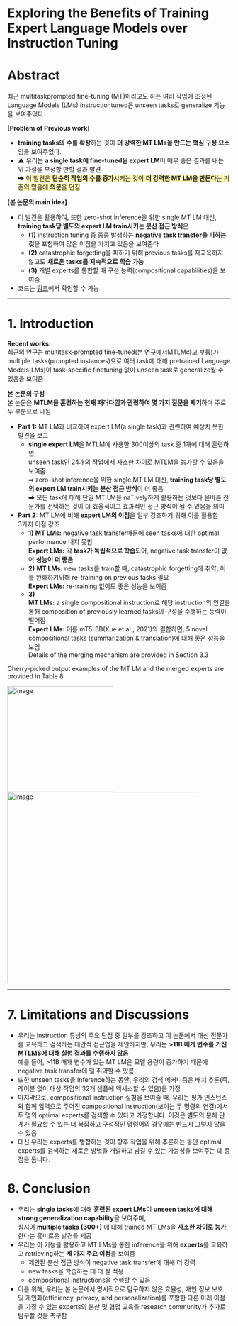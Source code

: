 # Exploring the Benefits of Training Expert Language Models over Instruction Tuning


# Abstract
       
최근 multitaskprompted fine-tuning (MT)이라고도 하는 여러 작업에 조정된 Language Models (LMs) instructiontuned은 unseen tasks로 generalize 기능을 보여주었다. 


**[Problem of Previous work]**     
* **training tasks의 수를 확장**하는 것이 **더 강력한 MT LMs을 만드는 핵심 구성 요소**임을 보여주었다.       
* ⚠️ 우리는 **a single task에 fine-tuned된 expert LM**이 매우 좋은 결과를 내는 위 가설을 부정할 만할 결과 발견   
➡ <span style="background-color:#fff5b1">이 발견은 **단순히 작업의 수를 증가**시키는 것이 **더 강력한 MT LM을 만든다**는 기존의 믿음에 **의문**을 던짐</span>     

**[본 논문의 main idea]**     
* 이 발견을 활용하여, 또한 zero-shot inference을 위한 single MT LM 대신,     
**training task당 별도의 expert LM train시키는 분산 접근 방식**은     
    * **(1)** instruction tuning 중 종종 발생하는 **negative task transfer을 피하는 것**을 포함하여 많은 이점을 가지고 있음을 보여준다       
    * **(2)** catastrophic forgetting을 피하기 위해 previous tasks를 재교육하지 않고도 **새로운 tasks를 지속적으로 학습 가능**     
    * **(3)** 개별 experts를 통합할 때 구성 능력(compositional capabilities)을 보여줌      
* 코드는 [링크](https://github.com/joeljang/ELM)에서 확인할 수 가능    



----





# 1. Introduction

**Recent works:**      
최근의 연구는 multitask-prompted fine-tuned(본 연구에서MTLM라고 부름)가 multiple tasks(prompted instances)으로 여러 task에 대해 pretrained Language Models(LMs)이 task-specific finetuning 없이 unseen task로 generalize될 수 있음을 보여줌

**본 논문의 구성**          
본 논문은 **MTLM을 훈련하는 현재 패러다임과 관련하여 몇 가지 질문을 제기**하며 주로 두 부분으로 나뉨      
* **Part 1:** MT LM과 비교하여 expert LM(a single task)과 관련하여 예상치 못한 발견을 보고      
    * **single expert LM**을 MTLM에 사용한 300이상의 task 중 1개에 대해 훈련하면,     
unseen task인 24개의 작업에서 사소한 차이로 MTLM을 능가할 수 있음을 보여줌.     
➡ zero-shot inference을 위한 single MT LM 대신, **training task당 별도의 expert LM train시키는 분산 접근 방식**이 더 좋음    
➡ 모든 task에 대해 단일 MT LM을 na¨ıvely하게 활용하는 것보다 올바른 전문가를 선택하는 것이 더 효율적이고 효과적인 접근 방식이 될 수 있음을 의미      
* **Part 2:** MT LM에 비해 **expert LM의 이점**을 일부 강조하기 위해 이를 활용함      
3가지 이점 강조    
    * **1)** 
    **MT LMs:** negative task transfer때문에 seen tasks에 대한 optimal performance 내지 못함    
    **Expert LMs:** 각 **task가 독립적으로 학습**되어, negative task transfer이 없어 **성능이 더 좋음**            
    * **2)** 
    **MT LMs:** new tasks를 train할 때, catastrophic forgetting에 취약, 이를 완화하기위해 re-training on previous tasks 필요    
    **Expert LMs:** re-training 없이도 좋은 성능을 보여줌   
    * **3)**     
    **MT LMs:** a single compositional instruction로 해당 instruction의 연결을 통해 composition of previously learned tasks의 구성을 수행하는 능력이 떨어짐    
    **Expert LMs:** 이를 mT5-3B(Xue et al., 2021)와 결합하면, 5 novel compositional tasks (summarization & translation)에 대해 좋은 성능을 보임   
    Details of the merging mechanism are provided in Section 3.3     
    
Cherry-picked
output examples of the MT LM and the merged experts are
provided in Table 8.


<img width="239" alt="image" src="https://github.com/yerimoh/img/assets/76824611/86ee64eb-f53b-4635-b1e2-90cbe1e34d9f">


<img width="431" alt="image" src="https://github.com/yerimoh/img/assets/76824611/56a55096-106c-4980-a298-56c88913fabc">


------


# 7. Limitations and Discussions
* 우리는 instruction 튜닝의 주요 단점 중 일부를 강조하고 이 논문에서 대신 전문가를 교육하고 검색하는 대안적 접근법을 제안하지만, 우리는 **>11B 매개 변수를 가진 MTLMS에 대해 실험 결과를 수행하지 않음**      
예를 들어, >11B 매개 변수가 있는 MT LM은 모델 용량이 증가하기 때문에 negative task transfer에 덜 취약할 수 있름.      
* 또한 unseen tasks을 inference하는 동안, 우리의 검색 메커니즘은 배치 추론(즉, 레이블 없이 대상 작업의 32개 샘플에 액세스할 수 있음)을 가정     
* 마지막으로, compositional instruction 실험을 보여줄 때, 우리는 평가 인스턴스와 함께 입력으로 주어진 compositional instruction(보이는 두 명령의 연결)에서 두 명의 optimal experts를 검색할 수 있다고 가정합니다. 이것은 별도의 분해 단계가 필요할 수 있는 더 복잡하고 구성적인 명령어의 경우에는 반드시 그렇지 않을 수 있음    
* 대신 우리는 experts를 병합하는 것이 향후 작업을 위해 추론하는 동안 optimal experts를 검색하는 새로운 방법을 개발하고 남길 수 있는 가능성을 보여주는 데 중점을 둡니다.    

# 8. Conclusion
* 우리는 **single tasks**에 대해 **훈련된 expert LMs**이 **unseen tasks에 대해 strong generalization capability**을 보여주며,         
심지어 **multiple tasks (300+)** 에 대해 trained MT LMs을 **사소한 차이로 능가**한다는 흥미로운 발견을 제공      
* 우리는 이 기능을 활용하고 MT LMs을 통한 inference을 위해 **experts**를 교육하고 retrieving하는 **세 가지 주요 이점**을 보여줌    
    * 제안된 분산 접근 방식이 negative task transfer에 대해 더 강력      
    * new tasks을 학습하는 데 더 잘 적응      
    * compositional instructions을 수행할 수 있음        
* 이를 위해, 우리는 본 논문에서 명시적으로 탐구하지 않은 효율성, 개인 정보 보호 및 개인화(efficiency, privacy, and personalization)를 포함한 다른 미래 이점을 가질 수 있는 experts의 분산 및 협업 교육을 research community가 추가로 탐구할 것을 촉구함      




